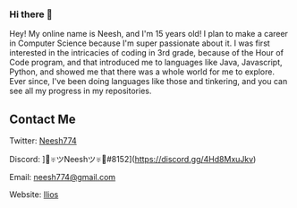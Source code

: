 ### Hi there 👋

Hey! My online name is Neesh, and I'm 15 years old! I plan to make a career in Computer Science because I'm super passionate about it. I was first interested in the intricacies of coding in 3rd grade, because of the Hour of Code program, and that introduced me to languages like Java, Javascript, Python, and showed me that there was a whole world for me to explore. Ever since, I've been doing languages like those and tinkering, and you can see all my progress in my repositories.

## Contact Me
Twitter: [Neesh774](https://twitter.com/Neesh774)

Discord: ]🧀♅ツNeeshツ♅🧀#8152](https://discord.gg/4Hd8MxuJkv)

Email: neesh774@gmail.com

Website: [Ilios](https://www.ilios.cf)

